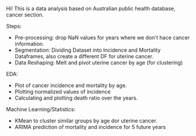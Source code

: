 Hi! This is a data analysis based on Australian public health database, cancer section.

Steps:
  - Pre-processing: drop NaN values for years where we don't hace cancer information.
  - Segmentation: Dividing Dataset into Incidence and Mortality Dataframes, also create a different DF for uterine cancer.
  - Data Reshaping: Melt and pivot uterine cancer by age (for clustering)

EDA:
  - Plot of cancer incidence and mortality by age.
  - Plotting normalized values of incidence
  - Calculating and plotting death ratio over the years.

Machine Learning/Statistics:
  - KMean to cluster similar groups by age dor uterine cancer.
  - ARIMA prediction of mortality and incidence for 5 future years
